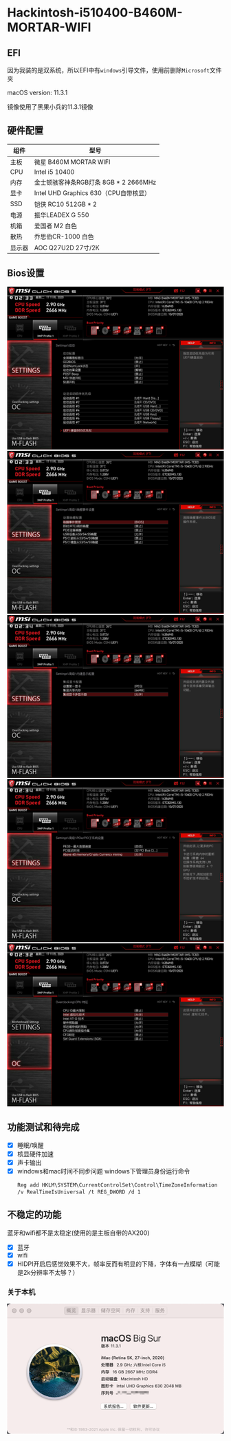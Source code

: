 # Hackintosh-i510400-B460M-MORTAR-WIFI
## EFI 
因为我装的是双系统，所以EFI中有`windows`引导文件，使用前删除`Microsoft`文件夹

macOS version: 11.3.1

镜像使用了黑果小兵的11.3.1镜像

## 硬件配置
|组件|型号|
|------|------|
|主板|微星 B460M MORTAR WIFI|
|CPU|Intel i5 10400|
|内存|金士顿骇客神条RGB灯条 8GB * 2 2666MHz|
|显卡|Intel UHD Graphics 630（CPU自带核显） |
|SSD|铠侠 RC10 512GB * 2|
|电源|振华LEADEX G 550|
|机箱|爱国者 M2 白色|
|散热|乔思伯CR-1000 白色|
|显示器|AOC Q27U2D 27寸/2K|

## Bios设置
![](./images/pic1.png)
![](./images/pic2.png)
![开启核显加速](./images/pic3.png)
![](./images/pic4.png)
![](./images/pic5.png)


## 功能测试和待完成
- [x] 睡眠/唤醒
- [x] 核显硬件加速
- [x] 声卡输出
- [x] windows和mac时间不同步问题
  windows下管理员身份运行命令
  ```
  Reg add HKLM\SYSTEM\CurrentControlSet\Control\TimeZoneInformation /v RealTimeIsUniversal /t REG_DWORD /d 1
  ```

## 不稳定的功能
蓝牙和wifi都不是太稳定(使用的是主板自带的AX200)
- [x] 蓝牙
- [x] wifi
- [x] HIDPI开启后感觉效果不大，帧率反而有明显的下降，字体有一点模糊（可能是2k分辨率不太够？）

### 关于本机
![](./images/mac_info.png)

